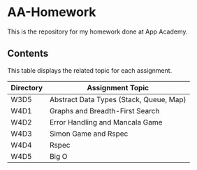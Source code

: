 # AA-Homework
This is the repository for my homework done at App Academy.

## Contents
This table displays the related topic for each assignment.

Directory | Assignment Topic
--- | ---
W3D5 | Abstract Data Types (Stack, Queue, Map)
W4D1 | Graphs and Breadth-First Search
W4D2 | Error Handling and Mancala Game
W4D3 | Simon Game and Rspec
W4D4 | Rspec
W4D5 | Big O
